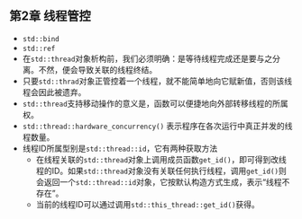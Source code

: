 ## 第2章 线程管控
- `std::bind`
- `std::ref`
- 在`std::thread`对象析构前，我们必须明确：是等待线程完成还是要与之分离。不然，便会导致关联的线程终结。
- 只要`std::thrad`对象正管控着一个线程，就不能简单地向它赋新值，否则该线程会因此被遗弃。
- `std::thread`支持移动操作的意义是，函数可以便捷地向外部转移线程的所属权。
- `std::thread::hardware_concurrency()` 表示程序在各次运行中真正并发的线程数量。
- 线程ID所属型别是`std::thread::id`，它有两种获取方法
	- 在线程关联的`std::thread`对象上调用成员函数`get_id()`，即可得到改线程的ID。如果`std::thread`对象没有关联任何执行线程，调用`get_id()`则会返回一个`std::thread::id`对象，它按默认构造方式生成，表示“线程不存在”。
	- 当前的线程ID可以通过调用`std::this_thread::get_id()`获得。